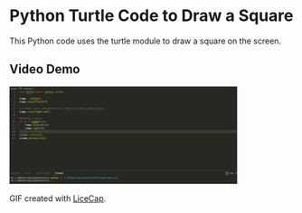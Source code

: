 # Python Turtle Code to Draw a Square

This Python code uses the turtle module to draw a square on the screen. 

## Video Demo

<img src = "video_Demo.gif" width = "80%">

GIF created with [LiceCap](http://www.cockos.com/licecap/).